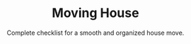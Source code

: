 ---
layout: list
title: "Moving House"
permalink: "/moving-house-checklist-and-essentials/"
categories: [Home]

emoji: "🏠"
subtitle: "Complete checklist for a smooth and organized house move."
description: "Moving to a new home? Our comprehensive moving checklist covers everything from packing supplies to essential documents and utilities setup. Perfect for first-time movers and experienced relocators alike, this guide ensures you won't forget any crucial steps in your moving process."

items:
    - name: Essentials
      items:
        - 'Boxes and packing supplies'
        - 'First aid kit'
        - 'Important documents folder'
        - 'Medications'
        - 'Phone and charger'
        - 'Snacks and water'
        - 'Tool kit'
        - 'Toilet paper'
    - name: Packing Supplies
      items:
        - 'Bubble wrap'
        - 'Cardboard boxes'
        - 'Duct tape'
        - 'Fragile stickers'
        - 'Furniture blankets'
        - 'Markers'
        - 'Moving labels'
        - 'Packing paper'
        - 'Packing tape'
        - 'Plastic wrap'
        - 'Scissors'
        - 'Storage bins'
        - 'Wardrobe boxes'
    - name: Essential Documents
      items:
        - 'Birth certificates'
        - 'Insurance policies'
        - 'Lease agreements'
        - 'Medical records'
        - 'Passports'
        - 'School records'
        - 'Social security cards'
        - 'Tax documents'
        - 'Vehicle registration'
        - 'Wills and legal documents'
    - name: Utilities & Services
      items:
        - 'Cable/internet setup'
        - 'Electricity transfer'
        - 'Gas service transfer'
        - 'Home insurance'
        - 'Mail forwarding'
        - 'Phone service'
        - 'Trash service'
        - 'Water service'
    - name: Moving Day Supplies
      items:
        - 'Basic cleaning supplies'
        - 'Change of clothes'
    - name: New Home Setup
      items:
        - 'Appliance manuals'
        - 'Curtains/blinds'
        - 'Door mats'
        - 'Fire extinguisher'
        - 'Light bulbs'
        - 'Locks and keys'
        - 'Smoke detectors'
        - 'Window coverings'
    - name: Cleaning Supplies
      items:
        - 'All-purpose cleaner'
        - 'Broom and dustpan'
        - 'Cleaning cloths'
        - 'Dish soap'
        - 'Floor cleaner'
        - 'Glass cleaner'
        - 'Mop and bucket'
        - 'Paper towels'
        - 'Rubber gloves'
        - 'Sponges'
        - 'Trash bags'
        - 'Vacuum cleaner'
    - name: Safety & Security
      items:
        - 'Carbon monoxide detector'
        - 'Emergency contact list'
        - 'Fire escape plan'
        - 'Home security system'
        - 'Locksmith contact'
        - 'Neighborhood watch info'
        - 'Spare keys'
--- 